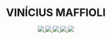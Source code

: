 <h1 align="center">VINÍCIUS MAFFIOLI</h1></center>
</em></p>

<p align="center">
<a href="mailto:vinimaffioli@gmail.com">
<img src="https://img.shields.io/badge/Gmail-D14836?style=for-the-badge&logo=gmail&logoColor=white"/>
</a><a href="https://viniciusmaffioli.herokuapp.com">
<img src="https://img.shields.io/badge/WebProfile-25D366?style=for-the-badge&color=purple"/>
</a><a href="https://www.linkedin.com/in/vinicius-maffioli/">
<img src="https://img.shields.io/badge/LinkedIn-0077B5?style=for-the-badge&logo=linkedin&logoColor=white"/>
</a><a href="https://www.hackerrank.com/vinimaffioli">
<img src="https://img.shields.io/badge/HackerRank-25D366?style=for-the-badge&logo=hackerrank&logoColor=green&color=black">
</a><a href="https://www.npmjs.com/settings/vmaffioli/packages">
<img src="https://img.shields.io/badge/npm-CB3837?style=for-the-badge&logo=npm&logoColor=white"/>
</a>
</p>



